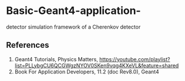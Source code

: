 # Basic-Geant4-application-
detector simulation framework of a Cherenkov detector

## References 
1. Geant4 Tutorials, Physics Matters, https://youtube.com/playlist?list=PLLybgCU6QCGWgzNYOV0SKen9vqg4KXeVL&feature=shared
2. Book For Application Developers, 11.2 (doc Rev8.0), Geant4 

